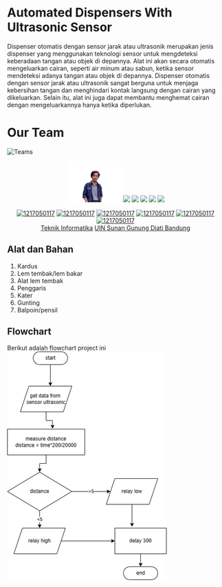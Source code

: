# Automated Dispensers With Ultrasonic Sensor
Dispenser otomatis dengan sensor jarak atau ultrasonik merupakan jenis dispenser yang menggunakan teknologi sensor untuk mengdeteksi keberadaan tangan atau objek di depannya. Alat ini akan secara otomatis mengeluarkan cairan, seperti air minum atau sabun, ketika sensor mendeteksi adanya tangan atau objek di depannya. Dispenser otomatis dengan sensor jarak atau ultrasonik sangat berguna untuk menjaga kebersihan tangan dan menghindari kontak langsung dengan cairan yang dikeluarkan. Selain itu, alat ini juga dapat membantu menghemat cairan dengan mengeluarkannya hanya ketika diperlukan.

# Our Team
![Teams](https://img.shields.io/badge/Our%20Team-Team%203-blue)
<div align='center'>

<img src="assets/Ray.png" width="128"/>
<img src="assets/Irham.png" width="128"/>
<img src="assets/Silvia.png" width="128"/>
<img src="assets/Ariz.png" width="128"/>
<img src="assets/Yuda.png" width="128"/>
<img src="assets/Wiki.png" width="128"/>

<br>

[![1217050117](https://img.shields.io/badge/117-Ray%20Ramadita-blue)](https://github.com/RayRama) 
  [![1217050117](https://img.shields.io/badge/049-Silvia%20Nurrobianti-blue)](https://github.com/) [![1217050117](https://img.shields.io/badge/085-Sami%20Irhamnilah-blue)](https://github.com/) [![1217050117](https://img.shields.io/badge/119-Yuda%20Ristian-blue)](https://github.com/) [![1217050117](https://img.shields.io/badge/079-Wiki%20Nurrohman-blue)](https://github.com/) [![1217050117](https://img.shields.io/badge/079-Ariz-blue)](https://github.com/)
  <br> [Teknik Informatika](http://if.uinsgd.ac.id/) [UIN Sunan Gunung Djati Bandung](https://uinsgd.ac.id/) 

</div>

## Alat dan Bahan
1. Kardus
2. Lem tembak/lem bakar
3. Alat lem tembak
4. Penggaris
5. Kater
6. Gunting
7. Balpoin/pensil

## Flowchart 
Berikut adalah flowchart project ini
<br>![Flowchart_assets](assets/flowchart.jpg)
